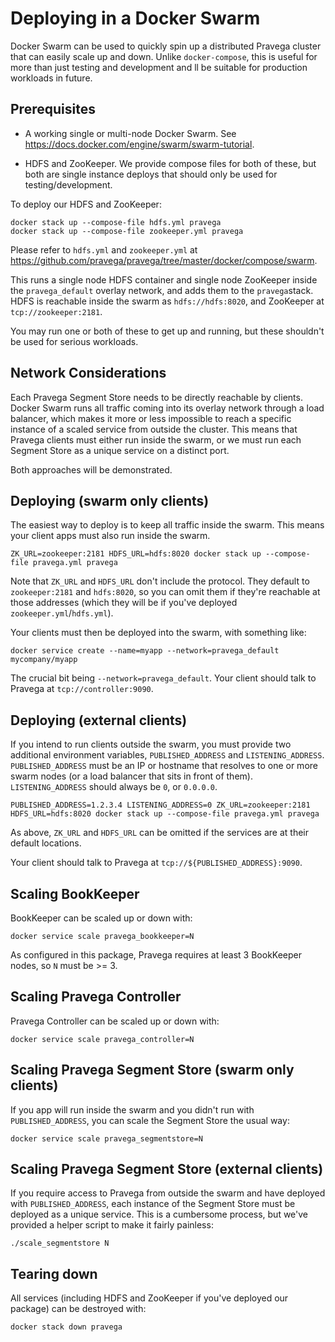 <!--
Copyright (c) 2017 Dell Inc., or its subsidiaries. All Rights Reserved.

Licensed under the Apache License, Version 2.0 (the "License");
you may not use this file except in compliance with the License.
You may obtain a copy of the License at

    http://www.apache.org/licenses/LICENSE-2.0
-->
# Deploying in a Docker Swarm

Docker Swarm can be used to quickly spin up a distributed Pravega cluster that can easily scale up and down. Unlike
`docker-compose`, this is useful for more than just testing and development and  ll be suitable for production workloads in future.

## Prerequisites

- A working single or multi-node Docker Swarm. See https://docs.docker.com/engine/swarm/swarm-tutorial.

- HDFS and ZooKeeper. We provide compose files for both of these, but both are single instance deploys that should only
be used for testing/development.

To deploy our HDFS and ZooKeeper:

```
docker stack up --compose-file hdfs.yml pravega
docker stack up --compose-file zookeeper.yml pravega
```
Please refer to `hdfs.yml` and `zookeeper.yml` at https://github.com/pravega/pravega/tree/master/docker/compose/swarm.

This runs a single node HDFS container and single node ZooKeeper inside the `pravega_default` overlay network, and adds
them to the `pravega`stack. HDFS is reachable inside the swarm as `hdfs://hdfs:8020`, and ZooKeeper at 
`tcp://zookeeper:2181`.

You may run one or both of these to get up and running, but these shouldn't be used for serious workloads.

## Network Considerations

Each Pravega Segment Store needs to be directly reachable by clients. Docker Swarm runs all traffic coming into
its overlay network through a load balancer, which makes it more or less impossible to reach a specific instance
of a scaled service from outside the cluster. This means that Pravega clients must either run inside the swarm, or
we must run each Segment Store as a unique service on a distinct port.

Both approaches will be demonstrated.

## Deploying (swarm only clients)

The easiest way to deploy is to keep all traffic inside the swarm. This means your client apps must also run inside
the swarm.

`ZK_URL=zookeeper:2181 HDFS_URL=hdfs:8020 docker stack up --compose-file pravega.yml pravega`

Note that `ZK_URL` and `HDFS_URL` don't include the protocol. They default to `zookeeper:2181` and `hdfs:8020`, so you 
can omit them if they're reachable at those addresses (which they will be if you've deployed
`zookeeper.yml`/`hdfs.yml`).

Your clients must then be deployed into the swarm, with something like:

`docker service create --name=myapp --network=pravega_default mycompany/myapp`

The crucial bit being `--network=pravega_default`. Your client should talk to Pravega at `tcp://controller:9090`.

## Deploying (external clients)

If you intend to run clients outside the swarm, you must provide two additional environment variables, 
`PUBLISHED_ADDRESS` and `LISTENING_ADDRESS`. `PUBLISHED_ADDRESS` must be an IP or hostname that resolves to one or more
swarm nodes (or a load balancer that sits in front of them). `LISTENING_ADDRESS` should always be `0`, or `0.0.0.0`.

`PUBLISHED_ADDRESS=1.2.3.4 LISTENING_ADDRESS=0 ZK_URL=zookeeper:2181 HDFS_URL=hdfs:8020 docker stack up --compose-file pravega.yml pravega`

As above, `ZK_URL` and `HDFS_URL` can be omitted if the services are at their default locations.

Your client should talk to Pravega at `tcp://${PUBLISHED_ADDRESS}:9090`.

## Scaling BookKeeper

BookKeeper can be scaled up or down with:

`docker service scale pravega_bookkeeper=N`

As configured in this package, Pravega requires at least 3 BookKeeper nodes, so `N` must be >= 3.

## Scaling Pravega Controller

Pravega Controller can be scaled up or down with:

`docker service scale pravega_controller=N`

## Scaling Pravega Segment Store (swarm only clients)

If you app will run inside the swarm and you didn't run with `PUBLISHED_ADDRESS`, you can scale the Segment Store
the usual way:

`docker service scale pravega_segmentstore=N`

## Scaling Pravega Segment Store (external clients)

If you require access to Pravega from outside the swarm and have deployed with `PUBLISHED_ADDRESS`, each instance
of the Segment Store must be deployed as a unique service. This is a cumbersome process, but we've provided a helper
script to make it fairly painless:

`./scale_segmentstore N`

## Tearing down

All services (including HDFS and ZooKeeper if you've deployed our package) can be destroyed with:

`docker stack down pravega`
